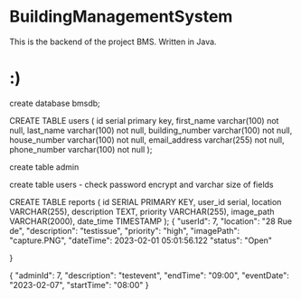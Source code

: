 # BuildingManagementSystem

This is the backend of the project BMS. Written in Java.

# :)

create database bmsdb;

CREATE TABLE users (
id serial primary key,
first_name varchar(100) not null,
last_name varchar(100) not null,
building_number varchar(100) not null,
house_number varchar(100) not null,
email_address varchar(255) not null,
phone_number varchar(100) not null
);

create table admin

create table users - check password encrypt and varchar size of fields


CREATE TABLE reports (
id SERIAL PRIMARY KEY,
user_id serial,
location VARCHAR(255),
description TEXT,
priority VARCHAR(255),
image_path VARCHAR(2000),
date_time TIMESTAMP
);
{
"userId": 7,
"location": "28 Rue de",
"description": "testissue",
"priority": "high",
"imagePath": "capture.PNG",
"dateTime": 2023-02-01 05:01:56.122
"status": "Open"

}

{
"adminId": 7,
"description": "testevent",
"endTime": "09:00",
"eventDate": "2023-02-07",
"startTime": "08:00"
}